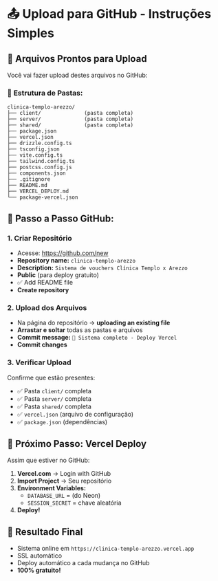 # 📤 Upload para GitHub - Instruções Simples

## 🎯 **Arquivos Prontos para Upload**

Você vai fazer upload destes arquivos no GitHub:

### 📁 **Estrutura de Pastas:**
```
clinica-templo-arezzo/
├── client/              (pasta completa)
├── server/              (pasta completa) 
├── shared/              (pasta completa)
├── package.json
├── vercel.json
├── drizzle.config.ts
├── tsconfig.json
├── vite.config.ts
├── tailwind.config.ts
├── postcss.config.js
├── components.json
├── .gitignore
├── README.md
├── VERCEL_DEPLOY.md
└── package-vercel.json
```

## 🚀 **Passo a Passo GitHub:**

### **1. Criar Repositório**
- Acesse: https://github.com/new
- **Repository name:** `clinica-templo-arezzo`
- **Description:** `Sistema de vouchers Clínica Templo x Arezzo`
- **Public** (para deploy gratuito)
- ✅ Add README file
- **Create repository**

### **2. Upload dos Arquivos**
- Na página do repositório → **uploading an existing file**
- **Arrastar e soltar** todas as pastas e arquivos
- **Commit message:** `🎯 Sistema completo - Deploy Vercel`
- **Commit changes**

### **3. Verificar Upload**
Confirme que estão presentes:
- ✅ Pasta `client/` completa
- ✅ Pasta `server/` completa  
- ✅ Pasta `shared/` completa
- ✅ `vercel.json` (arquivo de configuração)
- ✅ `package.json` (dependências)

## 🎉 **Próximo Passo: Vercel Deploy**

Assim que estiver no GitHub:
1. **Vercel.com** → Login with GitHub
2. **Import Project** → Seu repositório
3. **Environment Variables:**
   - `DATABASE_URL` = (do Neon)
   - `SESSION_SECRET` = chave aleatória
4. **Deploy!**

## 🌟 **Resultado Final**
- Sistema online em `https://clinica-templo-arezzo.vercel.app`
- SSL automático
- Deploy automático a cada mudança no GitHub
- **100% gratuito!**
